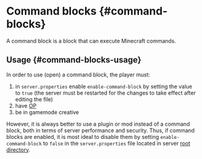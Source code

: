 # Command blocks {#command-blocks}
A command block is a block that can execute Minecraft commands.

## Usage {#command-blocks-usage}
In order to use (open) a command block, the player must:

1. in `server.properties` enable `enable-command-block` by setting the value to `true` (the server must be restarted for the changes to take effect after editing the file)
2. have [OP](op.md#op)
3. be in gamemode creative

However, it is always better to use a plugin or mod instead of a command block, both in terms of server performance and security. Thus, if command blocks are enabled, it is most ideal to disable them by setting `enable-command-block` to `false` in the `server.properties` file located in server [root directory](~root-directory).